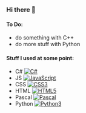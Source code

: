 ### Hi there 👋

#### To Do:
- do something with C++
- do more stuff with Python

#### Stuff I used at some point:
- C# [![C#](https://img.shields.io/badge/C%23-cs-662079)](https://www.csharp.net/)
- JS [![JavaScript](https://img.shields.io/badge/JavaScript-js-f0db4f)](https://www.javascript.com/)
- CSS [![CSS3](https://img.shields.io/badge/CSS-css-264DE4)](https://www.w3.org/Style/CSS/)
- HTML [![HTML5](https://img.shields.io/badge/HTML5-htm-E44D26)](https://whatwg.org/)
- Pascal [![Pascal](https://img.shields.io/badge/Pascal-pas-0037DA)](http://www.pascal-programming.info/)
- Python [![Python3](https://img.shields.io/badge/Python3-py-4B8BBE)](https://www.python.org/)

<!--
**TheFel0x/TheFel0x** is a ✨ _special_ ✨ repository because its `README.md` (this file) appears on your GitHub profile.

Here are some ideas to get you started:

- 🔭 I’m currently working on ...
- 🌱 I’m currently learning ...
- 👯 I’m looking to collaborate on ...
- 🤔 I’m looking for help with ...
- 💬 Ask me about ...
- 📫 How to reach me: ...
- 😄 Pronouns: ...
- ⚡ Fun fact: ...
-->
